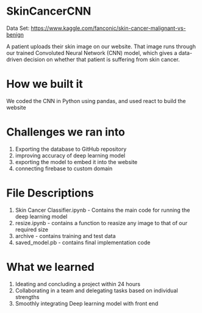 # SkinCancerCNN

Data Set: https://www.kaggle.com/fanconic/skin-cancer-malignant-vs-benign

A patient uploads their skin image on our website. That image runs through our trained Convoluted Neural Network (CNN) model, which gives a data-driven decision on whether that patient is suffering from skin cancer.

# How we built it
We coded the CNN in Python using pandas, and used react to build the website 

# Challenges we ran into
1) Exporting the database to GitHub repository 
2) improving accuracy of deep learning model 
3) exporting the model to embed it into the website 
4) connecting firebase to custom domain

# File Descriptions
1) Skin Cancer Classifier.ipynb - Contains the main code for running the deep learning model 
2) resize.ipynb - contains a function to reasize any image to that of our required size
3) archive - contains training and test data 
4) saved_model.pb - contains final implementation code

# What we learned
1) Ideating and concluding a project within 24 hours 
2) Collaborating in a team and delegating tasks based on individual strengths
3) Smoothly integrating Deep learning model with front end 

